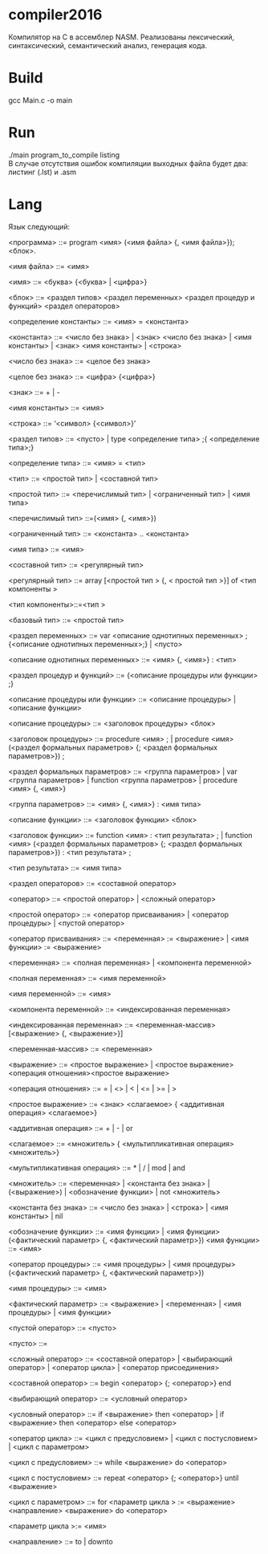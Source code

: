 # compiler2016
Компилятор на C в ассемблер NASM.
Реализованы лексический, синтаксический, семантический  анализ, генерация кода.
# Build 
gcc Main.c -o main
# Run
./main program_to_compile listing  
В случае отсутствия ошибок компиляции выходных файла будет два: листинг (.lst) и .asm
# Lang
Язык следующий:

<программа> ::= program <имя> (<имя файла> {, <имя файла>}); <блок>.

<имя файла> ::= <имя>

<имя> ::= <буква> {<буква> | <цифра>}

<блок> ::= <раздел типов> <раздел переменных> <раздел процедур и функций> <раздел операторов>

<определение константы> ::= <имя> = <константа>

<константа> ::= <число без знака> | <знак> <число без знака> | <имя константы> | <знак> <имя константы> | <строка>

<число без знака> ::= <целое без знака>

<целое без знака> ::= <цифра> {<цифра>}

<знак> ::= + | - 

<имя константы> ::= <имя>

<строка> ::= ‘<символ> {<символ>}’

<раздел типов> ::= <пусто> | type <определение типа> ;{ <определение типа>;} 

<определение типа> ::= <имя> = <тип>

<тип> ::= <простой тип> | <составной тип> 

<простой тип> ::= <перечислимый тип> | <ограниченный тип> | <имя типа>

<перечислимый тип> ::=(<имя> {, <имя>})

<ограниченный тип> ::= <константа> .. <константа>

<имя типа> ::= <имя>

<составной тип> ::= <регулярный тип>  

<регулярный тип> ::= array [<простой тип > {, < простой тип >}] of <тип компоненты >

<тип компоненты>::=<тип >

<базовый тип> ::= <простой тип>

<раздел переменных> ::= var <описание однотипных переменных> ;
                                                    {<описание однотипных переменных>;} | <пусто> 
                                                    
<описание однотипных переменных> ::= <имя> {, <имя>} : <тип>

<раздел процедур и функций> ::= {<описание процедуры или функции> ;}

<описание процедуры или функции> ::= <описание процедуры> | <описание функции>

<описание процедуры> ::= <заголовок процедуры> <блок>

<заголовок процедуры> ::= procedure <имя> ; | procedure <имя> (<раздел формальных параметров> {; <раздел формальных параметров>}) ;

<раздел формальных параметров> ::= <группа параметров> | var <группа параметров> | function <группа параметров> | procedure <имя> {, <имя>}

<группа параметров> ::= <имя> {, <имя>} : <имя типа>

<описание функции> ::= <заголовок функции> <блок>

<заголовок функции> ::= function <имя> : <тип результата> ; | function <имя> (<раздел формальных параметров> {; <раздел формальных параметров>}) : <тип результата> ;

<тип результата> ::= <имя типа>

<раздел операторов> ::= <составной оператор>

<оператор> ::= <простой оператор> | <сложный оператор>

<простой оператор> ::= <оператор присваивания> | <оператор процедуры>  | <пустой оператор>

<оператор присваивания> ::= <переменная> := <выражение> | <имя функции> := <выражение>

<переменная> ::= <полная переменная> | <компонента переменной> 

<полная переменная> ::= <имя переменной>

<имя переменной> ::= <имя>

<компонента переменной> ::= <индексированная переменная>

<индексированная переменная> ::= <переменная-массив> [<выражение> {, <выражение>}]

<переменная-массив> ::= <переменная>

<выражение> ::= <простое выражение> | <простое выражение> <операция отношения><простое выражение>

<операция отношения> ::= = | <> | < | <= | >= | > 

<простое выражение> ::=  <знак> <слагаемое> { <аддитивная операция> <слагаемое>}

<аддитивная операция> ::= + | - | or

<слагаемое> ::= <множитель> { <мультипликативная операция> <множитель>}

<мультипликативная операция> ::= * | / | mod | and

<множитель> ::= <переменная> | <константа без знака> | (<выражение>) | <обозначение функции> | not <множитель>

<константа без знака> ::= <число без знака> | <строка> | <имя константы> | nil

<обозначение функции> ::= <имя функции> |
                                      <имя функции> (<фактический параметр> {, <фактический параметр>})
<имя функции> ::= <имя>

<оператор процедуры> ::= <имя процедуры> | 
                                   <имя процедуры> (<фактический параметр> {, <фактический параметр>})
                                   
<имя процедуры> ::= <имя>

<фактический параметр> ::= <выражение> | <переменная> | <имя процедуры> | <имя функции>

<пустой оператор> ::= <пусто>

<пусто> ::=

<сложный оператор> ::= <составной оператор> | <выбирающий оператор> | <оператор цикла> | <оператор присоединения>

<составной оператор> ::=  begin <оператор> {; <оператор>} end

<выбирающий оператор> ::= <условный оператор> 

<условный оператор> ::= if <выражение> then <оператор> | if <выражение> then <оператор> else <оператор>

<оператор цикла> ::= <цикл с предусловием> | <цикл с постусловием> | <цикл с параметром>

<цикл с предусловием> ::= while <выражение> do <оператор>

<цикл с постусловием> ::= repeat <оператор> {; <оператор>} until <выражение>

<цикл с параметром> ::= for <параметр цикла > := <выражение> 
                                               <направление>  <выражение> do  <оператор>     
                                               
<параметр цикла >:= <имя>  

<направление> ::= to | downto    

